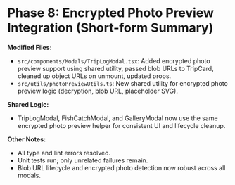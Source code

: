 # Phase 8: Encrypted Photo Preview Integration (Short-form Summary)

**Modified Files:**
- `src/components/Modals/TripLogModal.tsx`: Added encrypted photo preview support using shared utility, passed blob URLs to TripCard, cleaned up object URLs on unmount, updated props.
- `src/utils/photoPreviewUtils.ts`: New shared utility for encrypted photo preview logic (decryption, blob URL, placeholder SVG).

**Shared Logic:**
- TripLogModal, FishCatchModal, and GalleryModal now use the same encrypted photo preview helper for consistent UI and lifecycle cleanup.

**Other Notes:**
- All type and lint errors resolved.
- Unit tests run; only unrelated failures remain.
- Blob URL lifecycle and encrypted photo detection now robust across all modals.

